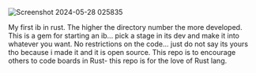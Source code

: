 ![Screenshot 2024-05-28 025835](https://github.com/ChessLogical/actix-Imageboard/assets/169053333/de2ead97-342e-4431-929d-b5a84d624d12)

My first ib in rust. The higher the directory number the more developed. This is a gem for starting an ib... pick a stage in its dev and make it into whatever you want. No restrictions on the code... just do not say its yours tho because i made it and it is open source. This repo is to encourage others to code boards in Rust- this repo is for the love of Rust lang. 
